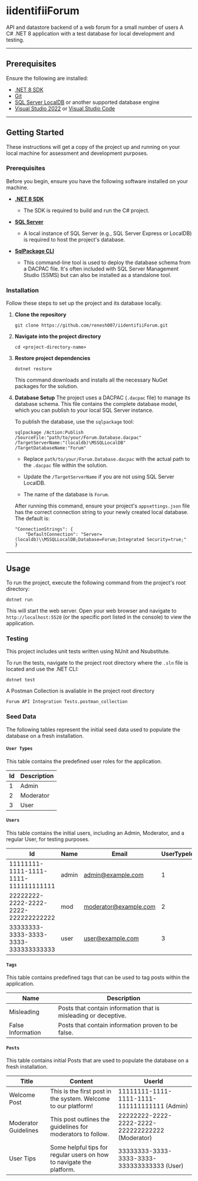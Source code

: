 # iidentifiiForum
API and datastore backend of a web forum for a small number of users
A C# .NET 8 application with a test database for local development and testing.

---

## Prerequisites

Ensure the following are installed:

- [.NET 8 SDK](https://dotnet.microsoft.com/en-us/download/dotnet/8.0)
- [Git](https://git-scm.com/downloads)
- [SQL Server LocalDB](https://learn.microsoft.com/en-us/sql/database-engine/configure-windows/sql-server-express-localdb) or another supported database engine
- [Visual Studio 2022](https://visualstudio.microsoft.com/) or [Visual Studio Code](https://code.visualstudio.com/)

---

## Getting Started

These instructions will get a copy of the project up and running on your local machine for assessment and development purposes.

### Prerequisites

Before you begin, ensure you have the following software installed on your machine.

* [**.NET 8 SDK**](https://dotnet.microsoft.com/download/dotnet/8.0)

  * The SDK is required to build and run the C# project.

* [**SQL Server**](https://www.microsoft.com/en-us/sql-server/sql-server-downloads)

  * A local instance of SQL Server (e.g., SQL Server Express or LocalDB) is required to host the project's database.

* [**SqlPackage CLI**](https://learn.microsoft.com/en-us/sql/tools/sqlpackage/sqlpackage-download?view=sql-server-ver16)

  * This command-line tool is used to deploy the database schema from a DACPAC file. It's often included with SQL Server Management Studio (SSMS) but can also be installed as a standalone tool.

### Installation

Follow these steps to set up the project and its database locally.

1.  **Clone the repository**

    ```
    git clone https://github.com/renesh007/iidentifiiForum.git
    ```

2.  **Navigate into the project directory**

    ```
    cd <project-directory-name>
    ```

3.  **Restore project dependencies**

    ```
    dotnet restore
    ```

    This command downloads and installs all the necessary NuGet packages for the solution.

4.  **Database Setup**
    The project uses a DACPAC (`.dacpac` file) to manage its database schema. This file contains the complete database model, which you can publish to your local SQL Server instance.

    To publish the database, use the `sqlpackage` tool:

    ```
    sqlpackage /Action:Publish /SourceFile:"path/to/your/Forum.Database.dacpac" /TargetServerName:"(localdb)\MSSQLLocalDB" /TargetDatabaseName:"Forum"
    ```

    * Replace `path/to/your/Forum.Database.dacpac` with the actual path to the `.dacpac` file within the solution.

    * Update the `/TargetServerName` if you are not using SQL Server LocalDB.

    * The name of the database is `Forum`.

    After running this command, ensure your project's `appsettings.json` file has the correct connection string to your newly created local database.
    The default is: 
    ```
    "ConnectionStrings": {
        "DefaultConnection": "Server=(localdb)\\MSSQLLocalDB;Database=Forum;Integrated Security=true;"
    }
    ```

---

## Usage

To run the project, execute the following command from the project's root directory:
```
dotnet run
```
This will start the web server. Open your web browser and navigate to `http://localhost:5520` (or the specific port listed in the console) to view the application.

### Testing

This project includes unit tests written using NUnit and Nsubstitute.

To run the tests, navigate to the project root directory where the `.sln` file is located and use the .NET CLI:
```
dotnet test

```

A Postman Collection is avaliable in the project root directory
```
Forum API Integration Tests.postman_collection
```

### Seed Data

The following tables represent the initial seed data used to populate the database on a fresh installation.

#### `User Types`

This table contains the predefined user roles for the application.

| Id | Description | 
 | ----- | ----- | 
| 1 | Admin | 
| 2 | Moderator | 
| 3 | User | 

#### `Users`

This table contains the initial users, including an Admin, Moderator, and a regular User, for testing purposes.

| Id | Name | Email | UserTypeId | Password |
 | ----- | ----- | ----- | ----- | ----- |
| 11111111-1111-1111-1111-111111111111 | admin | admin@example.com | 1 | admin123 |
| 22222222-2222-2222-2222-222222222222 | mod | moderator@example.com | 2 | mod123 |
| 33333333-3333-3333-3333-333333333333 | user | user@example.com | 3 | user123 |

#### `Tags`

This table contains predefined tags that can be used to tag posts within the application.

| Name | Description | 
 | ----- | ----- | 
| Misleading | Posts that contain information that is misleading or deceptive. | 
| False Information | Posts that contain information proven to be false. | 

#### `Posts`

This table contains initial Posts that are used to populate the database on a fresh installation.

| Title | Content | UserId |
| ----- | ------- | ------ | 
| Welcome Post | This is the first post in the system. Welcome to our platform! | 11111111-1111-1111-1111-111111111111 (Admin) |
| Moderator Guidelines | This post outlines the guidelines for moderators to follow. | 22222222-2222-2222-2222-222222222222 (Moderator) |
| User Tips | Some helpful tips for regular users on how to navigate the platform. | 33333333-3333-3333-3333-333333333333 (User) |






